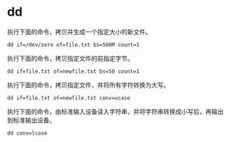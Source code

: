 # dd

执行下面的命令，拷贝并生成一个指定大小的新文件。

```
dd if=/dev/zero of=file.txt bs=500M count=1
```

执行下面的命令，拷贝指定文件的前指定字节。

```
dd if=file.txt of=newfile.txt bs=50 count=1
```

执行下面的命令，拷贝指定文件，并将所有字符转换为大写。

```
dd if=file.txt of=newfile.txt conv=ucase
```

执行下面的命令，由标准输入设备读入字符串，并将字符串转换成小写后，再输出到标准输出设备。

```
dd conv=lcase
```

